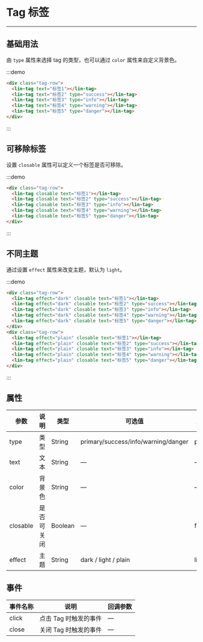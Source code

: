 <style lang="scss" scoped>
.demo-block {
  ::v-deep .lin-tag {
    margin-right: 10px;
  }
}
.tag-row {
  margin-bottom:10px;
  ::v-deep .lin-tag {
    margin-right: 10px;
  }
}
</style>

# Tag 标签

---

## 基础用法

由 `type` 属性来选择 tag 的类型，也可以通过 `color` 属性来自定义背景色。

<div class='demo-block'>
      <lin-tag text="标签1"></lin-tag>
      <lin-tag text="标签2" type="success"></lin-tag>
      <lin-tag text="标签3" type="info"></lin-tag>
      <lin-tag text="标签4" type="warning"></lin-tag>
      <lin-tag text="标签5" type="danger"></lin-tag>
</div>

:::demo

```html
<div class="tag-row">
  <lin-tag text="标签1"></lin-tag>
  <lin-tag text="标签2" type="success"></lin-tag>
  <lin-tag text="标签3" type="info"></lin-tag>
  <lin-tag text="标签4" type="warning"></lin-tag>
  <lin-tag text="标签5" type="danger"></lin-tag>
</div>
```

:::

## 可移除标签

设置 `closable` 属性可以定义一个标签是否可移除。

<div class='demo-block'>
      <lin-tag closable text="标签1"></lin-tag>
      <lin-tag closable text="标签2" type="success"></lin-tag>
      <lin-tag closable text="标签3" type="info"></lin-tag>
      <lin-tag closable text="标签4" type="warning"></lin-tag>
      <lin-tag closable text="标签5" type="danger"></lin-tag>
</div>

:::demo

```html
<div class="tag-row">
  <lin-tag closable text="标签1"></lin-tag>
  <lin-tag closable text="标签2" type="success"></lin-tag>
  <lin-tag closable text="标签3" type="info"></lin-tag>
  <lin-tag closable text="标签4" type="warning"></lin-tag>
  <lin-tag closable text="标签5" type="danger"></lin-tag>
</div>
```

:::

## 不同主题

通过设置 `effect` 属性来改变主题，默认为 `light`。

<div class='demo-block'>
    <div class="tag-row">
      <lin-tag effect="dark" closable text="标签1"></lin-tag>
      <lin-tag effect="dark" closable text="标签2" type="success"></lin-tag>
      <lin-tag effect="dark" closable text="标签3" type="info"></lin-tag>
      <lin-tag effect="dark" closable text="标签4" type="warning"></lin-tag>
      <lin-tag effect="dark" closable text="标签5" type="danger"></lin-tag>
    </div>
    <div class="tag-row">
      <lin-tag effect="plain" closable text="标签1"></lin-tag>
      <lin-tag effect="plain" closable text="标签2" type="success"></lin-tag>
      <lin-tag effect="plain" closable text="标签3" type="info"></lin-tag>
      <lin-tag effect="plain" closable text="标签4" type="warning"></lin-tag>
      <lin-tag effect="plain" closable text="标签5" type="danger"></lin-tag>
    </div>
</div>

:::demo

```html
<div class="tag-row">
  <lin-tag effect="dark" closable text="标签1"></lin-tag>
  <lin-tag effect="dark" closable text="标签2" type="success"></lin-tag>
  <lin-tag effect="dark" closable text="标签3" type="info"></lin-tag>
  <lin-tag effect="dark" closable text="标签4" type="warning"></lin-tag>
  <lin-tag effect="dark" closable text="标签5" type="danger"></lin-tag>
</div>
<div class="tag-row">
  <lin-tag effect="plain" closable text="标签1"></lin-tag>
  <lin-tag effect="plain" closable text="标签2" type="success"></lin-tag>
  <lin-tag effect="plain" closable text="标签3" type="info"></lin-tag>
  <lin-tag effect="plain" closable text="标签4" type="warning"></lin-tag>
  <lin-tag effect="plain" closable text="标签5" type="danger"></lin-tag>
</div>
```

:::

## 属性

| 参数     | 说明       | 类型    | 可选值                              | 默认值  |
| -------- | ---------- | ------- | ----------------------------------- | ------- |
| type     | 类型       | String  | primary/success/info/warning/danger | primary |
| text     | 文本       | String  | —                                   | —       |
| color    | 背景色     | String  | —                                   | —       |
| closable | 是否可关闭 | Boolean | —                                   | false   |
| effect   | 主题       | String  | dark / light / plain                | light   |

## 事件

| 事件名称 | 说明                  | 回调参数 |
| -------- | --------------------- | -------- |
| click    | 点击 Tag 时触发的事件 | —        |
| close    | 关闭 Tag 时触发的事件 | —        |
